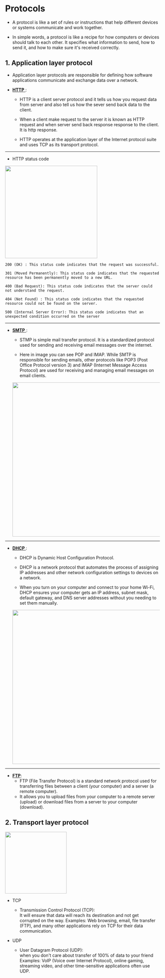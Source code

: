 # Protocols

- A protocol is like a set of rules or instructions that help different devices or systems communicate and work together.

- In simple words, a protocol is like a recipe for how computers or devices should talk to each other. It specifies what information to send, how to send it, and how to make sure it's received correctly.

## 1. Application layer protocol
-  Application layer protocols are responsible for defining how software applications communicate and exchange data over a network. 

- <U><b> HTTP</b> </U> :<br/> 
  - HTTP is a client server protocol and it tells us how you request data from server and also tell us how the sever send back data to the client.

  - When a client make request to the server it is known as HTTP request and when server send back response response to the client. It is http response.

  - HTTP operates at the application layer of the Internet protocol suite and uses TCP as its transport protocol.<br/>
----------------------------
  - HTTP status code

<img src ="https://th.bing.com/th/id/OIP.yrMWEpUC-hXED7oGD0j2ogAAAA?pid=ImgDet&rs=1" width = '300' >
<br/>


 ```
200 (OK) : This status code indicates that the request was successful.

301 (Moved Permanently): This status code indicates that the requested resource has been permanently moved to a new URL.

400 (Bad Request): This status code indicates that the server could not understand the request.

404 (Not Found) : This status code indicates that the requested resource could not be found on the server.

500 (Internal Server Error): This status code indicates that an unexpected condition occurred on the server
 ```
 -----------------------
- <u><b>SMTP</b> </u>:<br/>
  - STMP is simple mail transfer protocol. It is a standardized protocol used for sending and receiving email messages over the internet.<br/>

  - Here in image you can see POP and IMAP. While SMTP is responsible for sending emails, other protocols like POP3 (Post Office Protocol version 3) and IMAP (Internet Message Access Protocol) are used for receiving and managing email messages on email clients.

  <img src = "https://d6x8u9i2.rocketcdn.me/blog/wp-content/uploads/2017/11/smtp-message-flow.png" width ='500'><br/>
---------
- <U><b>DHCP </b></U>: <BR/>

  - DHCP is Dynamic Host Configuration Protocol.
  
  - DHCP is a network protocol that automates the process of assigning IP addresses and other network configuration settings to devices on a network.
  - When you turn on your computer and connect to your home Wi-Fi, DHCP ensures your computer gets an IP address, subnet mask, default gateway, and DNS server addresses without you needing to set them manually.

  <img src="https://skillsireupload.s3.amazonaws.com/upload/photos/2020/11/u9OU3TtZKtcYM2a4CkgX_23_e4389543609182c3b47caa88fe2620aa_image.png" width='500'><br/>
  
------------
- <U><b>FTP</b></U>: <BR/>
  - FTP (File Transfer Protocol) is a standard network protocol used for transferring files between a client (your computer) and a server (a remote computer).<BR/>
  - It allows you to upload files from your computer to a remote server (upload) or download files from a server to your computer (download). 


## 2. Transport layer protocol

<img src="https://i.pinimg.com/originals/53/3d/89/533d891d1f54a2481d5fb14d31ec7f29.jpg" width= '200' ><BR/>

- TCP
  - Transmission Control Protocol (TCP):</BR>
It will ensure that data will reach its destination and not get corrupted on the way.
Examples: Web browsing, email, file transfer (FTP), and many other applications rely on TCP for their data communication.

- UDP 
  - User Datagram Protocol (UDP):</BR>
when you don't care about transfer of 100% of data to your friend
Examples: VoIP (Voice over Internet Protocol), online gaming, streaming video, and other time-sensitive applications often use UDP.




